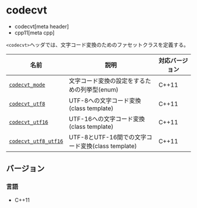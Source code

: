 # codecvt
* codecvt[meta header]
* cpp11[meta cpp]

`<codecvt>`ヘッダでは、文字コード変換のためのファセットクラスを定義する。

| 名前 | 説明 | 対応バージョン |
|---------------------------------------------|----------------------------------------------|-------|
| [`codecvt_mode`](codecvt/codecvt_mode.md) | 文字コード変換の設定をするための列挙型(enum) | C++11 |
| [`codecvt_utf8`](codecvt/codecvt_utf8.md) | UTF-8への文字コード変換(class template) | C++11 |
| [`codecvt_utf16`](codecvt/codecvt_utf16.md) | UTF-16への文字コード変換(class template) | C++11 |
| [`codecvt_utf8_utf16`](codecvt/codecvt_utf8_utf16.md) | UTF-8とUTF-16間での文字コード変換(class template) | C++11 |

## バージョン
### 言語
- C++11

